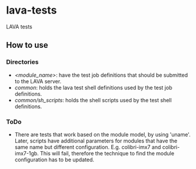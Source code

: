 # lava-tests
LAVA tests

## How to use

### Directories

- *<module_name>*: have the test job definitions that should be submitted to the LAVA server.
- *common*: holds the lava test shell definitions used by the test job definitions.
- *common/sh_scripts*: holds the shell scripts used by the test shell definitions.

### ToDo

- There are tests that work based on the module model, by using 'uname'. Later, scripts have additional
parameters for modules that have the same name but different configuration. E.g. colibri-imx7 and
colibri-imx7-1gb. This will fail, therefore the technique to find the module configuration has to
be updated.
